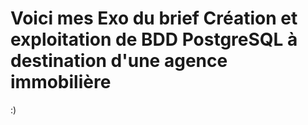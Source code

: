 # Voici mes Exo du brief Création et exploitation de BDD PostgreSQL à destination d'une agence immobilière

:)

